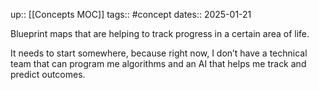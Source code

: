 up:: [[Concepts MOC]]
tags:: #concept 
dates:: 2025-01-21

Blueprint maps that are helping to track progress in a certain area of life.

It needs to start somewhere, because right now, I don’t have a technical team that can program me algorithms and an AI that helps me track and predict outcomes.